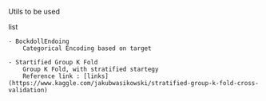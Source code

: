 Utils to be used

list

    - BockdollEndoing
        Categorical Encoding based on target

    - Startified Group K Fold
        Group K Fold, with stratified startegy
        Reference link : [links](https://www.kaggle.com/jakubwasikowski/stratified-group-k-fold-cross-validation)
